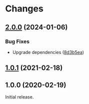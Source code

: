 # Changes

## [2.0.0](https://github.com/prantlf/benchart/compare/v1.0.1...v2.0.0) (2024-01-06)

### Bug Fixes

* Upgrade dependencies ([8d3b5ea](https://github.com/prantlf/benchart/commit/8d3b5ea2ccc31d1145dd89ff3fecc6fd3c811bab))

## [1.0.1](https://github.com/prantlf/benchart/compare/v1.0.0...v1.0.1) (2021-02-18)

## 1.0.0 (2020-02-19)

Initial release.
